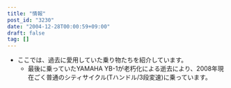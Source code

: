 ```yaml
---
title: "情報"
post_id: "3230"
date: "2004-12-28T00:00:59+09:00"
draft: false
tag: []
---
```



* ここでは、過去に愛用していた乗り物たちを紹介しています。
  * 最後に乗っていたYAMAHA YB-1が老朽化による逝去により、2008年現在ごく普通のシティサイクル(Tハンドル/3段変速)に乗っています。
